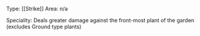 Type: [[Strike]]
Area: n/a

Speciality: Deals greater damage against the front-most plant of the garden (excludes Ground type plants) 